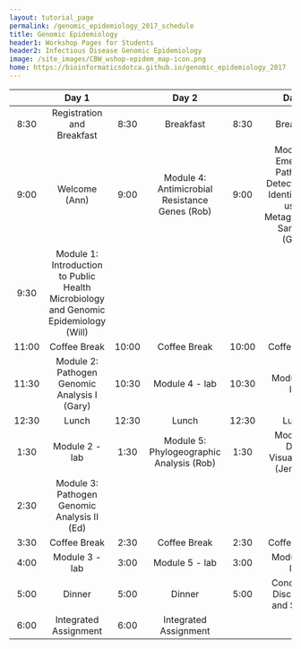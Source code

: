 ```yaml
---
layout: tutorial_page
permalink: /genomic_epidemiology_2017_schedule
title: Genomic Epidemiology
header1: Workshop Pages for Students
header2: Infectious Disease Genomic Epidemiology
image: /site_images/CBW_wshop-epidem_map-icon.png
home: https://bioinformaticsdotca.github.io/genomic_epidemiology_2017
---
```


| | **Day 1** | | **Day 2** | | **Day 3** |
| :---: | :---: | :---: | :---: | :---: | :---: |
| 8:30 | Registration and Breakfast | 8:30 | Breakfast | 8:30 | Breakfast |
| 9:00 | Welcome (Ann) | 9:00 | Module 4: Antimicrobial Resistance Genes (Rob) | 9:00 | Module 6: Emerging Pathogen Detection and Identification using Metagenomics Samples (Gary) |
| 9:30 | Module 1: Introduction to Public Health Microbiology and Genomic Epidemiology (Will) | | | | |
| 11:00 | Coffee Break | 10:00 | Coffee Break | 10:00 | Coffee Break |
| 11:30 | Module 2: Pathogen Genomic Analysis I (Gary) | 10:30 | Module 4 - lab | 10:30 | Module 6 - lab|
| 12:30 | Lunch | 12:30 | Lunch | 12:30 | Lunch |
| 1:30 | Module 2 - lab | 1:30 | Module 5: Phylogeographic Analysis (Rob) | 1:30 | Module 7: Data Visualization (Jennifer) |
| 2:30 | Module 3: Pathogen Genomic Analysis II (Ed) | | | | |
| 3:30 | Coffee Break | 2:30 | Coffee Break | 2:30 | Coffee Break|
| 4:00 | Module 3 - lab | 3:00 | Module 5 - lab | 3:00 | Module 7 - lab |
| 5:00 | Dinner | 5:00 | Dinner | 5:00 | Concluding Discussion and Survey |
| 6:00 | Integrated Assignment | 6:00 | Integrated Assignment | |
